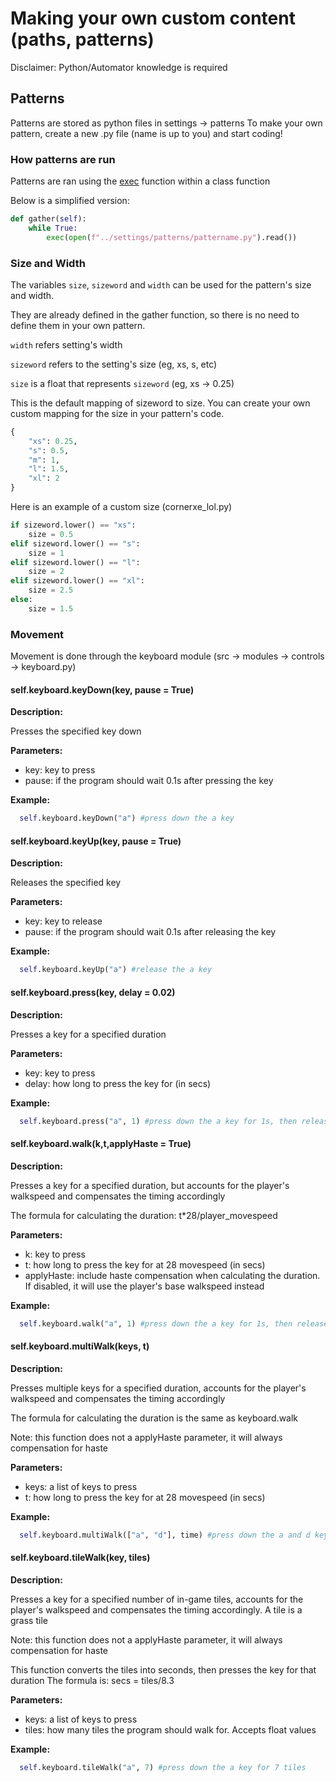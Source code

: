 # Making your own custom content (paths, patterns)

Disclaimer: Python/Automator knowledge is required

## Patterns
Patterns are stored as python files in settings -> patterns
To make your own pattern, create a new .py file (name is up to you) and start coding!

### How patterns are run
Patterns are ran using the [exec](https://www.geeksforgeeks.org/exec-in-python/) function within a class function

Below is a simplified version:
```python
def gather(self):
    while True:
        exec(open(f"../settings/patterns/pattername.py").read())
```

### Size and Width
The variables `size`, `sizeword` and `width` can be used for the pattern's size and width. 


They are already defined in the gather function, so there is no need to define them in your own pattern.

`width` refers setting's width

`sizeword` refers to the setting's size (eg, xs, s, etc)

`size` is a float that represents `sizeword` (eg, xs -> 0.25)

This is the default mapping of sizeword to size. You can create your own custom mapping for the size in your pattern's code.
```python
{
    "xs": 0.25,
    "s": 0.5,
    "m": 1,
    "l": 1.5,
    "xl": 2
}
```
Here is an example of a custom size (cornerxe_lol.py)

```python
if sizeword.lower() == "xs":
    size = 0.5
elif sizeword.lower() == "s":
    size = 1
elif sizeword.lower() == "l":
    size = 2
elif sizeword.lower() == "xl":
    size = 2.5
else:
    size = 1.5
```

### Movement

Movement is done through the keyboard module (src -> modules -> controls -> keyboard.py)

#### self.keyboard.keyDown(key, pause = True)
**Description:**  

Presses the specified key down

**Parameters:**  

- key: key to press
- pause: if the program should wait 0.1s after pressing the key

**Example:**

```python
  self.keyboard.keyDown("a") #press down the a key
```

#### self.keyboard.keyUp(key, pause = True)
**Description:**  

Releases the specified key

**Parameters:**  

- key: key to release
- pause: if the program should wait 0.1s after releasing the key

**Example:**

```python
  self.keyboard.keyUp("a") #release the a key
```

#### self.keyboard.press(key, delay = 0.02)
**Description:**  

Presses a key for a specified duration 

**Parameters:**  

- key: key to press
- delay: how long to press the key for (in secs)

**Example:**

```python
  self.keyboard.press("a", 1) #press down the a key for 1s, then release it
```

#### self.keyboard.walk(k,t,applyHaste = True)
**Description:**  

Presses a key for a specified duration, but accounts for the player's walkspeed and compensates the timing accordingly 

The formula for calculating the duration:
t*28/player_movespeed

**Parameters:**  

- k: key to press
- t: how long to press the key for at 28 movespeed (in secs)
- applyHaste: include haste compensation when calculating the duration. If disabled, it will use the player's base walkspeed instead

**Example:**

```python
  self.keyboard.walk("a", 1) #press down the a key for 1s, then release it
```

#### self.keyboard.multiWalk(keys, t)
**Description:**  

Presses multiple keys for a specified duration, accounts for the player's walkspeed and compensates the timing accordingly 

The formula for calculating the duration is the same as keyboard.walk

Note: this function does not a applyHaste parameter, it will always compensation for haste

**Parameters:**  

- keys: a list of keys to press
- t: how long to press the key for at 28 movespeed (in secs)

**Example:**

```python
  self.keyboard.multiWalk(["a", "d"], time) #press down the a and d keys for 1s, then release them
```

#### self.keyboard.tileWalk(key, tiles)
**Description:**  

Presses a key for a specified number of in-game tiles, accounts for the player's walkspeed and compensates the timing accordingly. A tile is a grass tile

Note: this function does not a applyHaste parameter, it will always compensation for haste

This function converts the tiles into seconds, then presses the key for that duration
The formula is: secs = tiles/8.3

**Parameters:**  

- keys: a list of keys to press
- tiles: how many tiles the program should walk for. Accepts float values

**Example:**

```python
  self.keyboard.tileWalk("a", 7) #press down the a key for 7 tiles
```


